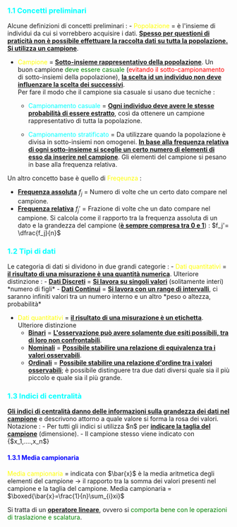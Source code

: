 <h3 style=color:cyan>1.1 Concetti preliminari</h3>
Alcune definizioni di concetti preliminari : 
- <span style=color:yellow>Popolazione</span> = è l'insieme di individui da cui si vorrebbero acquisire i dati. <b><u>Spesso per questioni di praticità non è possibile effettuare la raccolta dati su tutta la popolazione. Si utilizza un campione</u></b>.

- <span style=color:yellow>Campione</span> = <b><u>Sotto-insieme rappresentativo della popolazione</u></b>. Un buon campione <span style=color:green>deve essere casuale</span> (<span style=color:red>evitando il sotto-campionamento</span> di sotto-insiemi della popolazione), <b><u>la scelta id un individuo non deve influenzare la scelta dei successivi</u></b>.  
  Per fare il modo che il campione sia casuale si usano due tecniche :  
	 - <span style=color:cyan>Campionamento casuale</span> = <b><u>Ogni individuo deve avere le stesse probabilità di essere estratto</u></b>, così da ottenere un campione rappresentativo di tutta la popolazione.
	 
	 - <span style=color:cyan>Campionamento stratificato</span> = Da utilizzare quando la popolazione è divisa in sotto-insiemi non omogenei. 
	  <b><u>In base alla frequenza relativa di ogni sotto-insieme si sceglie un certo numero di elementi di esso da inserire nel campione</u></b>. Gli elementi del campione si pesano in base alla frequenza relativa. 

Un altro concetto base è quello di <span style=color:yellow>Freqeunza</span> : 
- <b><u>Frequenza assoluta</u></b> $f_j$  = Numero di volte che un certo dato compare nel campione. 
- <b><u>Frequenza relativa</u></b> $f_j'$ = Frazione di volte che un dato compare nel campione. Si calcola come il rapporto tra la frequenza assoluta di un dato e la grandezza del campione (<b><u>è sempre compresa tra 0 e 1</u></b>) : $f_j'= \dfrac{f_j}{n}$ 

<h3 style=color:cyan>1.2 Tipi di dati</h3>
Le categoria di dati si dividono in due grandi categorie : 
- <span style=color:yellow>Dati quantitativi</span> = <b><u>il risultato di una misurazione è una quantità numerica</u></b>. Ulteriore distinzione : 
   - <b><u>Dati Discreti</u></b> = <b><u>Si lavora su singoli valori</u></b> (solitamente interi) *numero di figli*
   - <b><u>Dati Continui</u></b> = <b><u>Si lavora con un range di intervalli</u></b>, ci saranno infiniti valori tra un numero interno e un altro *peso o altezza, probabilità*
   
- <span style=color:yellow>Dati quantitativi</span> = <b><u>il risultato di una misurazione è un etichetta</u></b>. Ulteriore distinzione 
  - <b><u>Binari</u></b> = <b><u>L'osservazione può avere solamente due esiti possibili, tra di loro non confrontabili</u></b>. 
  - <b><u>Nominali</u></b> = <b><u>Possibile stabilire una relazione di equivalenza tra i valori osservabili</u></b>.  
  - <b><u>Ordinali</u></b> = <b><u>Possibile stabilire una relazione d'ordine tra i valori osservabili</u></b>; è possibile distinguere tra due dati diversi quale sia il più piccolo e quale sia il più grande. 

<h3 style=color:cyan>1.3 Indici di centralità</h3>
<b><u>Gli indici di centralità danno delle informazioni sulla grandezza dei dati nel campione</u></b> e descrivono attorno a quale valore si forma la rosa dei valori. 
Notazione : 
- Per tutti gli indici si utilizza $n$ per <b><u>indicare la taglia del campione</u></b> (dimensione).
- Il campione stesso viene indicato con {$x_1,....,x_n$}
<h4 style=color:blue>1.3.1 Media campionaria</h4>
<span style=color:yellow>Media campionaria</span> = indicata con $\bar{x}$ è la media aritmetica degli elementi del campione -> il rapporto tra la somma dei valori presenti nel campione e la taglia del campione.
 Media campionaria = $\boxed{\bar{x}=\frac{1}{n}\sum_{i}xi}$ 

Si tratta di un <b><u>operatore lineare</u></b>, ovvero si <span style=color:green>comporta bene con le operazioni di traslazione e scalatura</span>. 
